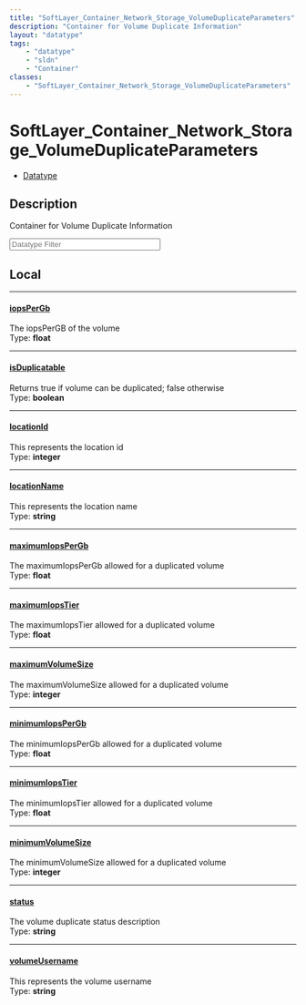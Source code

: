 ```yaml
---
title: "SoftLayer_Container_Network_Storage_VolumeDuplicateParameters"
description: "Container for Volume Duplicate Information"
layout: "datatype"
tags:
    - "datatype"
    - "sldn"
    - "Container"
classes:
    - "SoftLayer_Container_Network_Storage_VolumeDuplicateParameters"
---
```


# SoftLayer_Container_Network_Storage_VolumeDuplicateParameters
<div id='service-datatype'>
    <ul id='sldn-reference-tabs'>
        <li id='datatype'> <a href='/reference/datatypes/SoftLayer_Container_Network_Storage_VolumeDuplicateParameters' >Datatype</a></li>
    </ul>
</div>

## Description 
Container for Volume Duplicate Information 





<!-- Filer BEGIN -->
<div class="view-filters">
        <div class="clearfix">
            <div class="search-input-box">
                <input placeholder="Datatype Filter" onkeyup="titleSearch(inputId='prop-input', divId='properties', elementClass='prop-row')" 
                    type="text" id="prop-input" value="" size="30" maxlength="128" class="form-text">
            </div>
        </div>
</div>
<!-- Filer END -->

<div id="properties" class="content">
<div id="localProperties" class="prop-content" >

## Local
<div class="prop-row">

-----
[iopsPerGb]: #iopspergb
#### [iopsPerGb]
The iopsPerGB of the volume  
<span class="type-label">Type: </span>**float**


</div>
<div class="prop-row">

-----
[isDuplicatable]: #isduplicatable
#### [isDuplicatable]
Returns true if volume can be duplicated; false otherwise  
<span class="type-label">Type: </span>**boolean**


</div>
<div class="prop-row">

-----
[locationId]: #locationid
#### [locationId]
This represents the location id  
<span class="type-label">Type: </span>**integer**


</div>
<div class="prop-row">

-----
[locationName]: #locationname
#### [locationName]
This represents the location name  
<span class="type-label">Type: </span>**string**


</div>
<div class="prop-row">

-----
[maximumIopsPerGb]: #maximumiopspergb
#### [maximumIopsPerGb]
The maximumIopsPerGb allowed for a duplicated volume  
<span class="type-label">Type: </span>**float**


</div>
<div class="prop-row">

-----
[maximumIopsTier]: #maximumiopstier
#### [maximumIopsTier]
The maximumIopsTier allowed for a duplicated volume  
<span class="type-label">Type: </span>**float**


</div>
<div class="prop-row">

-----
[maximumVolumeSize]: #maximumvolumesize
#### [maximumVolumeSize]
The maximumVolumeSize allowed for a duplicated volume  
<span class="type-label">Type: </span>**integer**


</div>
<div class="prop-row">

-----
[minimumIopsPerGb]: #minimumiopspergb
#### [minimumIopsPerGb]
The minimumIopsPerGb allowed for a duplicated volume  
<span class="type-label">Type: </span>**float**


</div>
<div class="prop-row">

-----
[minimumIopsTier]: #minimumiopstier
#### [minimumIopsTier]
The minimumIopsTier allowed for a duplicated volume  
<span class="type-label">Type: </span>**float**


</div>
<div class="prop-row">

-----
[minimumVolumeSize]: #minimumvolumesize
#### [minimumVolumeSize]
The minimumVolumeSize allowed for a duplicated volume  
<span class="type-label">Type: </span>**integer**


</div>
<div class="prop-row">

-----
[status]: #status
#### [status]
The volume duplicate status description  
<span class="type-label">Type: </span>**string**


</div>
<div class="prop-row">

-----
[volumeUsername]: #volumeusername
#### [volumeUsername]
This represents the volume username  
<span class="type-label">Type: </span>**string**


</div>
</div>
<!-- LOCAL PROPERTY END -->

</div>


